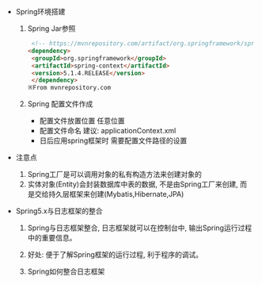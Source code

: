 * Spring环境搭建

  1. Spring Jar参照

     ```markdown
      <!-- https://mvnrepository.com/artifact/org.springframework/spring-context -->
     <dependency>
      <groupId>org.springframework</groupId>
      <artifactId>spring-context</artifactId>
      <version>5.1.4.RELEASE</version>
      </dependency>
     ※From mvnrepository.com
     ```
  2. Spring 配置文件作成
     - 配置文件放置位置  任意位置
     - 配置文件命名 建议: applicationContext.xml
     - 日后应用spring框架时 需要配置文件路径的设置
  
* 注意点

  1. Spring工厂是可以调用对象的私有构造方法来创建对象的
  2. 实体对象(Entity)会封装数据库中表的数据, 不是由Spring工厂来创建,  而是交给持久层框架来创建(Mybatis,Hibernate,JPA)

* Spring5.x与日志框架的整合

  1. Spring与日志框架整合, 日志框架就可以在控制台中, 输出Spring运行过程中的重要信息。

  2. 好处: 便于了解Spring框架的运行过程, 利于程序的调试。

  3. Spring如何整合日志框架

     ~~~markdown
     
     ~~~

     